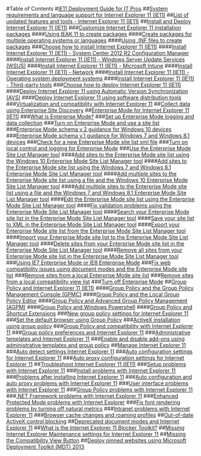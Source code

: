 #Table of Contents
#[IE11 Deployment Guide for IT Pros](ie11-deployment-guide-for-it-pros.md)
##[System requirements and language support for Internet Explorer 11 (IE11)](system-requirements-and-language-support-for-ie11.md)
##[List of updated features and tools - Internet Explorer 11 (IE11)](updated-features-and-tools-with-ie11.md)
##[Install and Deploy Internet Explorer 11 (IE11)](install-and-deploy-ie11.md)
###[Customize Internet Explorer 11 installation packages](customize-ie11-install-packages.md)
####[Using IEAK 11 to create packages](using-ieak11-to-create-install-packages.md)
####[Create packages for multiple operating systems or languages](create-install-packages-for-multiple-operating-systems-or-languages.md)
####[Using .INF files to create packages](using-inf-files-to-create-install-packages.md)
###[Choose how to install Internet Explorer 11 (IE11)](choose-how-to-install-ie11.md)
####[Install Internet Explorer 11 (IE11) - System Center 2012 R2 Configuration Manager](install-ie11-using-system-center-configuration-manager.md)
####[Install Internet Explorer 11 (IE11) - Windows Server Update Services (WSUS)](install-ie11-using-windows-server-update-services-wsus.md)
####[Install Internet Explorer 11 (IE11) - Microsoft Intune](install-ie11-using-microsoft-intune.md)
####[Install Internet Explorer 11 (IE11) - Network](install-ie11-using-the-network.md)
####[Install Internet Explorer 11 (IE11) - Operating system deployment systems](install-ie11-using-operating-system-deployment-systems.md)
####[Install Internet Explorer 11 (IE11) - Third-party tools](install-ie11-using-third-party-tools.md)
###[Choose how to deploy Internet Explorer 11 (IE11)](choose-how-to-deploy-ie11.md)
####[Deploy Internet Explorer 11 using Automatic Version Synchronization (AVS)](deploy-ie11-using-automatic-version-synchronization-avs.md)
####[Deploy Internet Explorer 11 using software distribution tools](deploy-ie11-using-software-distribution-tools.md)
###[Virtualization and compatibility with Internet Explorer 11](virtualization-and-compatibility-with-ie11.md)
##[Collect data using Enterprise Site Discovery](collect-data-using-enterprise-site-discovery.md)
##[Enterprise Mode for Internet Explorer 11 (IE11)](enterprise-mode-overview-for-ie11.md)
###[What is Enterprise Mode?](what-is-enterprise-mode.md)
###[Set up Enterprise Mode logging and data collection](set-up-enterprise-mode-logging-and-data-collection.md)
###[Turn on Enterprise Mode and use a site list](turn-on-enterprise-mode-and-use-a-site-list.md)
###[Enterprise Mode schema v.2 guidance for Windows 10 devices](enterprise-mode-schema-version-2-guidance.md)
###[Enterprise Mode schema v.1 guidance for Windows 7 and Windows 8.1 devices](enterprise-mode-schema-version-1-guidance.md)
###[Check for a new Enterprise Mode site list xml file](check-for-new-enterprise-mode-site-list-xml-file.md)
###[Turn on local control and logging for Enterprise Mode](turn-on-local-control-and-logging-for-enterprise-mode.md)
###[Use the Enterprise Mode Site List Manager tool](use-the-enterprise-mode-site-list-manager-tool.md)
####[Add sites to the Enterprise Mode site list using the Windows 10 Enterprise Mode Site List Manager tool](add-single-sites-to-enterprise-mode-site-list-using-the-version-2-enterprise-mode-tool.md)
####[Add sites to the Enterprise Mode site list using the Windows 7 and Windows 8.1 Enterprise Mode Site List Manager tool](add-single-sites-to-enterprise-mode-site-list-using-the-version-1-enterprise-mode-tool.md)
####[Add multiple sites to the Enterprise Mode site list using a file and the Windows 10 Enterprise Mode Site List Manager tool](add-multiple-sites-to-enterprise-mode-site-list-using-the-version-2-schema-and-enterprise-mode-tool.md)
####[Add multiple sites to the Enterprise Mode site list using a file and the Windows 7 and Windows 8.1 Enterprise Mode Site List Manager tool](add-multiple-sites-to-enterprise-mode-site-list-using-the-version-1-schema-and-enterprise-mode-tool.md)
####[Edit the Enterprise Mode site list using the Enterprise Mode Site List Manager tool](edit-the-enterprise-mode-site-list-using-the-enterprise-mode-site-list-manager.md)
####[Fix validation problems using the Enterprise Mode Site List Manager tool](fix-validation-problems-using-the-enterprise-mode-site-list-manager.md)
####[Search your Enterprise Mode site list in the Enterprise Mode Site List Manager tool](search-your-enterprise-mode-site-list-in-the-enterprise-mode-site-list-manager.md)
####[Save your site list to XML in the Enterprise Mode Site List Manager tool](save-your-site-list-to-xml-in-the-enterprise-mode-site-list-manager.md)
####[Export your Enterprise Mode site list from the Enterprise Mode Site List Manager tool](export-your-enterprise-mode-site-list-from-the-enterprise-mode-site-list-manager.md)
####[Import your Enterprise Mode site list to the Enterprise Mode Site List Manager tool](import-into-the-enterprise-mode-site-list-manager.md)
####[Delete sites from your Enterprise Mode site list in the Enterprise Mode Site List Manager tool](delete-sites-from-your-enterprise-mode-site-list-in-the-enterprise-mode-site-list-manager.md)
####[Remove all sites from your Enterprise Mode site list in the Enterprise Mode Site List Manager tool](remove-all-sites-from-your-enterprise-mode-site-list-in-the-enterprise-mode-site-list-manager.md)
###[Using IE7 Enterprise Mode or IE8 Enterprise Mode](using-enterprise-mode.md)
###[Fix web compatibility issues using document modes and the Enterprise Mode site list](fix-compat-issues-with-doc-modes-and-enterprise-mode-site-list.md)
###[Remove sites from a local Enterprise Mode site list](remove-sites-from-a-local-enterprise-mode-site-list.md)
###[Remove sites from a local compatibility view list](remove-sites-from-a-local-compatibililty-view-list.md)
###[Turn off Enterprise Mode](turn-off-enterprise-mode.md)
##[Group Policy and Internet Explorer 11 (IE11)](group-policy-and-ie11.md)
####[Group Policy and the Group Policy Management Console (GPMC)](group-policy-and-group-policy-mgmt-console-ie11.md)
####[Group Policy and the Local Group Policy Editor](group-policy-and-local-group-policy-editor-ie11.md)
####[Group Policy and Advanced Group Policy Management (AGPM)](group-policy-and-advanced-group-policy-mgmt-ie11.md)
####[Group Policy and Windows Powershell](group-policy-windows-powershell-ie11.md)
####[Group Policy and Shortcut Extensions](group-policy-shortcut-extensions-ie11.md)
###[New group policy settings for Internet Explorer 11](new-group-policy-settings-for-ie11.md)
###[Set the default browser using Group Policy](.md)
###[ActiveX installation using group policy](set-the-default-browser-using-group-policy.md)
###[Group Policy and compatibility with Internet Explorer 11](group-policy-compatability-with-ie11.md)
###[Group policy preferences and Internet Explorer 11](group-policy-preferences-and-ie11.md)
###[Administrative templates and Internet Explorer 11](administrative-templates-and-ie11.md)
###[Enable and disable add-ons using administrative templates and group policy](enable-and-disable-add-ons-using-administrative-templates-and-group-policy.md)
##[Manage Internet Explorer 11](manage-ie11-overview.md)
###[Auto detect settings Internet Explorer 11](auto-detect-settings-for-ie11.md)
###[Auto configuration settings for Internet Explorer 11](auto-configuration-settings-for-ie11.md)
###[Auto proxy configuration settings for Internet Explorer 11](auto-proxy-configuration-settings-for-ie11.md)
##[Troubleshoot Internet Explorer 11 (IE11)](troubleshoot-ie11.md)
###[Setup problems with Internet Explorer 11](setup-problems-with-ie11.md)
###[Install problems with Internet Explorer 11](install-problems-with-ie11.md)
###[Problems after installing Internet Explorer 11](problems-after-installing-ie11.md)
###[Auto configuration and auto proxy problems with Internet Explorer 11](auto-configuration-and-auto-proxy-problems-with-ie11.md)
###[User interface problems with Internet Explorer 11](user-interface-problems-with-ie11.md)
###[Group Policy problems with Internet Explorer 11](group-policy-problems-ie11.md)
###[.NET Framework problems with Internet Explorer 11](net-framework-problems-with-ie11.md)
###[Enhanced Protected Mode problems with Internet Explorer](enhanced-protected-mode-problems-with-ie11.md)
###[Fix font rendering problems by turning off natural metrics](turn-off-natural-metrics.md)
###[Intranet problems with Internet Explorer 11](intranet-problems-and-ie11.md)
###[Browser cache changes and roaming profiles](browser-cache-changes-and-roaming-profiles.md)
##[Out-of-date ActiveX control blocking](out-of-date-activex-control-blocking.md)
##[Deprecated document modes and Internet Explorer 11](deprecated-document-modes.md)
##[What is the Internet Explorer 11 Blocker Toolkit?](what-is-the-internet-explorer-11-blocker-toolkit.md)
##[Missing Internet Explorer Maintenance settings for Internet Explorer 11](missing-internet-explorer-maintenance-settings-for-ie11.md)
##[Missing the Compatibility View Button](missing-the-compatibility-view-button.md)
##[Deploy pinned websites using Microsoft Deployment Toolkit (MDT) 2013](deploy-pinned-sites-using-mdt-2013.md)
